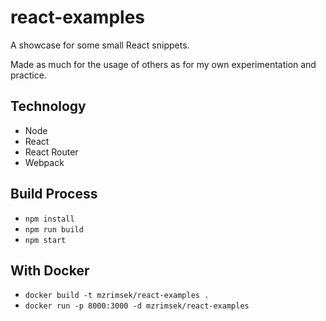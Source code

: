 react-examples
===
A showcase for some small React snippets.

Made as much for the usage of others as for my own experimentation and practice.

## Technology
* Node
* React
* React Router
* Webpack

## Build Process
* `npm install`
* `npm run build`
* `npm start`

## With Docker
* `docker build -t mzrimsek/react-examples .`
* `docker run -p 8000:3000 -d mzrimsek/react-examples`
